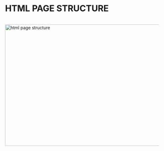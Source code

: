 <html>

  <head>
    <h1>HTML PAGE STRUCTURE </h1>
  </head>

<br><img src="https://github.com/user-attachments/assets/eb002470-fc86-4801-a953-15e1d89ece1f" alt="html page structure" width="600" height="400">

</html>
